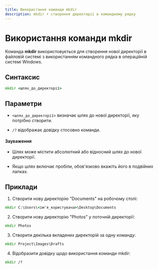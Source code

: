 ```yaml
---
title: Використання команди mkdir
description: mkdir • створення директорії в командному рядку
---
```


# Використання команди mkdir

Команда **mkdir** використовується для створення нової директорії в файловій системі з використанням командного рядка в операційній системі Windows.

## Синтаксис

```cmd
mkdir <шлях_до_директорії>
```

## Параметри

- `<шлях_до_директорії>` визначає шлях до нової директорії, яку потрібно створити.

- `/?` відображає довідку стосовно команди.

#### Зауваження

- Шлях може містити абсолютний або відносний шлях до нової директорії.

- Якщо шлях включає пробіли, обов'язково вкажіть його в подвійних лапках.

## Приклади

1. Створити нову директорію "Documents" на робочому столі:

```cmd
mkdir C:\Users\<ім'я_користувача>\Desktop\Documents
```

2. Створити нову директорію "Photos" у поточній директорії:

```cmd
mkdir Photos
```

3. Створити декілька вкладених директорій за одну команду:

```cmd
mkdir Project\Images\Drafts
```

4. Відобразити довідку щодо використання команди mkdir:

```cmd
mkdir /?
```
